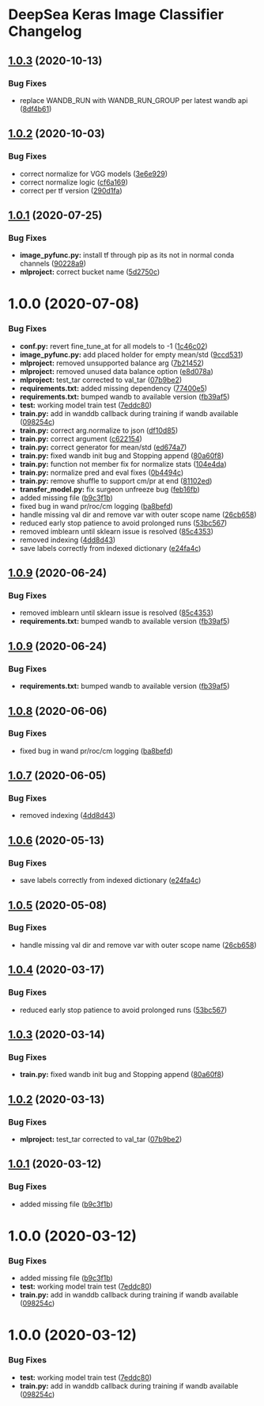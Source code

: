 # DeepSea Keras Image Classifier Changelog

## [1.0.3](http://bitbucket.org/mbari/deepsea-kclassify/compare/v1.0.2...v1.0.3) (2020-10-13)


### Bug Fixes

* replace WANDB_RUN with WANDB_RUN_GROUP per latest wandb api ([8df4b61](http://bitbucket.org/mbari/deepsea-kclassify/commits/8df4b61fcbf5c33381441ed6aa33e369ab52b7ad))

## [1.0.2](http://bitbucket.org/mbari/deepsea-kclassify/compare/v1.0.1...v1.0.2) (2020-10-03)


### Bug Fixes

* correct normalize for VGG models ([3e6e929](http://bitbucket.org/mbari/deepsea-kclassify/commits/3e6e929c4f66bb49bc0975d1c9eddbce634238b0))
* correct normalize logic ([cf6a169](http://bitbucket.org/mbari/deepsea-kclassify/commits/cf6a169de2469ff6767e152a15d12d237266619a))
* correct per tf version ([290d1fa](http://bitbucket.org/mbari/deepsea-kclassify/commits/290d1fa80044e187deb1e6f9241c4c1f333f1081))

## [1.0.1](http://bitbucket.org/mbari/deepsea-kclassify/compare/v1.0.0...v1.0.1) (2020-07-25)


### Bug Fixes

* **image_pyfunc.py:** install tf through pip as its not in normal conda channels ([90228a9](http://bitbucket.org/mbari/deepsea-kclassify/commits/90228a958b097d39ff26f4664eb7197e561bc615))
* **mlproject:** correct bucket name ([5d2750c](http://bitbucket.org/mbari/deepsea-kclassify/commits/5d2750c0fbd56223e4a7053fc22785fb7e95b2e4))

# 1.0.0 (2020-07-08)


### Bug Fixes

* **conf.py:** revert fine_tune_at for all models to -1 ([1c46c02](http://bitbucket.org/mbari/deepsea-kclassify/commits/1c46c028a38536e685f554a0b4e60fe238e8796d))
* **image_pyfunc.py:** add placed holder for empty mean/std ([9ccd531](http://bitbucket.org/mbari/deepsea-kclassify/commits/9ccd5317d0afd6388fb3c9c46ad7c9f89199b3cb))
* **mlproject:** removed unsupported balance arg ([7b21452](http://bitbucket.org/mbari/deepsea-kclassify/commits/7b21452678fba3174eae57796657c90d01b7db0e))
* **mlproject:** removed unused data balance option ([e8d078a](http://bitbucket.org/mbari/deepsea-kclassify/commits/e8d078aa0bf112c98e6334b0fb0d2765aa0f2353))
* **mlproject:** test_tar corrected to val_tar ([07b9be2](http://bitbucket.org/mbari/deepsea-kclassify/commits/07b9be2d6caba82b042bb9f9c23abb4f437851f6))
* **requirements.txt:** added missing dependency ([77400e5](http://bitbucket.org/mbari/deepsea-kclassify/commits/77400e5db3896a5c2c9b6cb73515447540f53c59))
* **requirements.txt:** bumped wandb to available version ([fb39af5](http://bitbucket.org/mbari/deepsea-kclassify/commits/fb39af508d744d8d3d43dcb5abf7dffa4fdbf5bc))
* **test:** working model train test ([7eddc80](http://bitbucket.org/mbari/deepsea-kclassify/commits/7eddc809d272421c9225cbfd78109a518f8bed7a))
* **train.py:** add in wanddb callback during training if wandb available ([098254c](http://bitbucket.org/mbari/deepsea-kclassify/commits/098254cc9beee735e3b36876eb7042c1d36ff05f))
* **train.py:** correct arg.normalize to json ([df10d85](http://bitbucket.org/mbari/deepsea-kclassify/commits/df10d8529c3484e07230a4fe9ba7aa6adea70b12))
* **train.py:** correct argument ([c622154](http://bitbucket.org/mbari/deepsea-kclassify/commits/c622154787965945417cc71fdee6a57f14735c8c))
* **train.py:** correct generator for mean/std ([ed674a7](http://bitbucket.org/mbari/deepsea-kclassify/commits/ed674a7415a5ec2a99f0963af5df91818143a7f1))
* **train.py:** fixed wandb init bug and Stopping append ([80a60f8](http://bitbucket.org/mbari/deepsea-kclassify/commits/80a60f8a93d0cef3a348ed206d91b714868572ef))
* **train.py:** function not member fix for normalize stats ([104e4da](http://bitbucket.org/mbari/deepsea-kclassify/commits/104e4da4ce64e6bef6b3aa07b58d3b2f934e1c28))
* **train.py:** normalize pred and eval fixes ([0b4494c](http://bitbucket.org/mbari/deepsea-kclassify/commits/0b4494c2218432bcd0bd89a97947bd74d63e25c5))
* **train.py:** remove shuffle to support cm/pr at end ([81102ed](http://bitbucket.org/mbari/deepsea-kclassify/commits/81102ed6bea4b313ea8a6f8d7296325b19bcba01))
* **transfer_model.py:** fix surgeon unfreeze bug ([feb16fb](http://bitbucket.org/mbari/deepsea-kclassify/commits/feb16fb5bc3e65304ea8737a4722d91e51b949c8))
* added missing file ([b9c3f1b](http://bitbucket.org/mbari/deepsea-kclassify/commits/b9c3f1b8625e8c15d21308c3f7c995a5975e8ea2))
* fixed bug in wand pr/roc/cm logging ([ba8befd](http://bitbucket.org/mbari/deepsea-kclassify/commits/ba8befd456df1f0002986ecfe8dc29c83eb7b499))
* handle missing val dir and remove var with outer scope name ([26cb658](http://bitbucket.org/mbari/deepsea-kclassify/commits/26cb658601d1c70f481eb71fb4fa93588b0bc20a))
* reduced early stop patience to avoid prolonged runs ([53bc567](http://bitbucket.org/mbari/deepsea-kclassify/commits/53bc567632759f85db6053a2db510ad5533f29d5))
* removed imblearn until sklearn issue is resolved ([85c4353](http://bitbucket.org/mbari/deepsea-kclassify/commits/85c435304d2bb88a6b4f292f8532a4de9329ed22))
* removed indexing ([4dd8d43](http://bitbucket.org/mbari/deepsea-kclassify/commits/4dd8d43eed605f7d95113194120222b180a55d23))
* save labels correctly from indexed dictionary ([e24fa4c](http://bitbucket.org/mbari/deepsea-kclassify/commits/e24fa4c9f4ff1f9f198876451c9a28ebd6f6e2bb))

## [1.0.9](http://bitbucket.org/mbari/deepsea-kclassify/compare/v1.0.8...v1.0.9) (2020-06-24)


### Bug Fixes

* removed imblearn until sklearn issue is resolved ([85c4353](http://bitbucket.org/mbari/deepsea-kclassify/commits/85c435304d2bb88a6b4f292f8532a4de9329ed22))
* **requirements.txt:** bumped wandb to available version ([fb39af5](http://bitbucket.org/mbari/deepsea-kclassify/commits/fb39af508d744d8d3d43dcb5abf7dffa4fdbf5bc))

## [1.0.9](http://bitbucket.org/mbari/deepsea-kclassify/compare/v1.0.8...v1.0.9) (2020-06-24)


### Bug Fixes

* **requirements.txt:** bumped wandb to available version ([fb39af5](http://bitbucket.org/mbari/deepsea-kclassify/commits/fb39af508d744d8d3d43dcb5abf7dffa4fdbf5bc))

## [1.0.8](http://bitbucket.org/mbari/deepsea-kclassify/compare/v1.0.7...v1.0.8) (2020-06-06)


### Bug Fixes

* fixed bug in wand pr/roc/cm logging ([ba8befd](http://bitbucket.org/mbari/deepsea-kclassify/commits/ba8befd456df1f0002986ecfe8dc29c83eb7b499))

## [1.0.7](http://bitbucket.org/mbari/deepsea-kclassify/compare/v1.0.6...v1.0.7) (2020-06-05)


### Bug Fixes

* removed indexing ([4dd8d43](http://bitbucket.org/mbari/deepsea-kclassify/commits/4dd8d43eed605f7d95113194120222b180a55d23))

## [1.0.6](http://bitbucket.org/mbari/deepsea-kclassify/compare/v1.0.5...v1.0.6) (2020-05-13)


### Bug Fixes

* save labels correctly from indexed dictionary ([e24fa4c](http://bitbucket.org/mbari/deepsea-kclassify/commits/e24fa4c9f4ff1f9f198876451c9a28ebd6f6e2bb))

## [1.0.5](http://bitbucket.org/mbari/deepsea-kclassify/compare/v1.0.4...v1.0.5) (2020-05-08)


### Bug Fixes

* handle missing val dir and remove var with outer scope name ([26cb658](http://bitbucket.org/mbari/deepsea-kclassify/commits/26cb658601d1c70f481eb71fb4fa93588b0bc20a))

## [1.0.4](http://bitbucket.org/mbari/deepsea-kclassify/compare/v1.0.3...v1.0.4) (2020-03-17)


### Bug Fixes

* reduced early stop patience to avoid prolonged runs ([53bc567](http://bitbucket.org/mbari/deepsea-kclassify/commits/53bc567632759f85db6053a2db510ad5533f29d5))

## [1.0.3](http://bitbucket.org/mbari/deepsea-kclassify/compare/v1.0.2...v1.0.3) (2020-03-14)


### Bug Fixes

* **train.py:** fixed wandb init bug and Stopping append ([80a60f8](http://bitbucket.org/mbari/deepsea-kclassify/commits/80a60f8a93d0cef3a348ed206d91b714868572ef))

## [1.0.2](http://bitbucket.org/mbari/deepsea-kclassify/compare/v1.0.1...v1.0.2) (2020-03-13)


### Bug Fixes

* **mlproject:** test_tar corrected to val_tar ([07b9be2](http://bitbucket.org/mbari/deepsea-kclassify/commits/07b9be2d6caba82b042bb9f9c23abb4f437851f6))

## [1.0.1](http://bitbucket.org/mbari/deepsea-kclassify/compare/v1.0.0...v1.0.1) (2020-03-12)


### Bug Fixes

* added missing file ([b9c3f1b](http://bitbucket.org/mbari/deepsea-kclassify/commits/b9c3f1b8625e8c15d21308c3f7c995a5975e8ea2))

# 1.0.0 (2020-03-12)


### Bug Fixes

* added missing file ([b9c3f1b](http://bitbucket.org/mbari/deepsea-kclassify/commits/b9c3f1b8625e8c15d21308c3f7c995a5975e8ea2))
* **test:** working model train test ([7eddc80](http://bitbucket.org/mbari/deepsea-kclassify/commits/7eddc809d272421c9225cbfd78109a518f8bed7a))
* **train.py:** add in wanddb callback during training if wandb available ([098254c](http://bitbucket.org/mbari/deepsea-kclassify/commits/098254cc9beee735e3b36876eb7042c1d36ff05f))

# 1.0.0 (2020-03-12)


### Bug Fixes

* **test:** working model train test ([7eddc80](http://bitbucket.org/mbari/deepsea-kclassify/commits/7eddc809d272421c9225cbfd78109a518f8bed7a))
* **train.py:** add in wanddb callback during training if wandb available ([098254c](http://bitbucket.org/mbari/deepsea-kclassify/commits/098254cc9beee735e3b36876eb7042c1d36ff05f))
